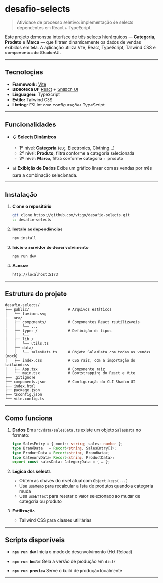 # desafio-selects

> Atividade de processo seletivo: implementação de selects dependentes em React + TypeScript.

Este projeto demonstra interface de três selects hierárquicos — **Categoria**, **Produto** e **Marca** — que filtram dinamicamente os dados de vendas exibidos em tela. A aplicação utiliza Vite, React, TypeScript, Tailwind CSS e componentes do ShadcnUI.

---

## Tecnologias

* **Framework:** [Vite](https://vitejs.dev/)
* **Biblioteca UI:** [React](https://reactjs.org/) + [Shadcn UI](https://ui.shadcn.com/)
* **Linguagem:** TypeScript
* **Estilo:** Tailwind CSS
* **Linting:** ESLint com configurações TypeScript

---

## Funcionalidades

* 📋 **Selects Dinâmicos**

  * 1º nível: **Categoria** (e.g. Electronics, Clothing…)
  * 2º nível: **Produto**, filtra conforme a categoria selecionada
  * 3º nível: **Marca**, filtra conforme categoria + produto

* 📊 **Exibição de Dados**
  Exibe um gráfico linear com as vendas por mês para a combinação selecionada.

---

## Instalação

1. **Clone o repositório**

   ```bash
   git clone https://github.com/vtigo/desafio-selects.git
   cd desafio-selects
   ```

2. **Instale as dependências**

   ```bash
   npm install
   ```

3. **Inicie o servidor de desenvolvimento**

   ```bash
   npm run dev
   ```

4. **Acesse**

   ```
   http://localhost:5173
   ```

---

## Estrutura do projeto

```
desafio-selects/
├── public/                  # Arquivos estáticos
│   └── favicon.svg
├── src/
│   ├── components/          # Componentes React reutilizáveis
│   │   └── ...
|   ├── types /              # Definição de tipos
│   │   └── ...
|   ├── lib /              
│   │   └── utils.ts
│   ├── data/
│   │   └── salesData.ts     # Objeto SalesData com todas as vendas (mock)
|   ├── index.css            # CSS raiz, com a importação do tailwindcss
│   ├── App.tsx              # Componente raíz
│   └── main.tsx             # Bootstrapping do React e Vite
├── .gitignore
├── components.json          # Configuração do CLI Shadcn UI
├── index.html
├── package.json
├── tsconfig.json
└── vite.config.ts
```

---

## Como funciona

1. **Dados**
   Em `src/data/salesData.ts` existe um objeto `SalesData` no formato:

   ```ts
   type SalesEntry = { month: string; sales: number };
   type BrandData   = Record<string, SalesEntry[]>;
   type ProductData = Record<string, BrandData>;
   type CategoryData= Record<string, ProductData>;
   export const salesData: CategoryData = { … };
   ```

2. **Lógica dos selects**

   * Obtém as chaves do nível atual com `Object.keys(...)`
   * Usa `useMemo` para recalcular a lista de produtos quando a categoria muda
   * Usa `useEffect` para resetar o valor selecionado ao mudar de categoria ou produto

3. **Estilização**

   * Tailwind CSS para classes utilitárias

---

## Scripts disponíveis

* **`npm run dev`**
  Inicia o modo de desenvolvimento (Hot‐Reload)

* **`npm run build`**
  Gera a versão de produção em `dist/`

* **`npm run preview`**
  Serve o build de produção localmente

---
